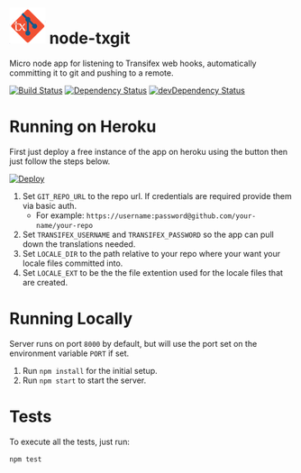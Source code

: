 ![App Logo](https://raw.githubusercontent.com/CoursePark/node-txgit/master/app/media/logo-small.png) node-txgit
=========================
Micro node app for listening to Transifex web hooks, automatically committing it to git and pushing to a remote.

[![Build Status](https://travis-ci.org/CoursePark/node-txgit.svg?branch=master)](https://travis-ci.org/CoursePark/node-txgit)
[![Dependency Status](https://david-dm.org/CoursePark/node-txgit.svg)](https://david-dm.org/CoursePark/node-txgit)
[![devDependency Status](https://david-dm.org/CoursePark/node-txgit/dev-status.svg)](https://david-dm.org/CoursePark/node-txgit#info=devDependencies)

# Running on Heroku

First just deploy a free instance of the app on heroku using the button then just follow the steps below. 

[![Deploy](https://www.herokucdn.com/deploy/button.png)](https://heroku.com/deploy)

1. Set `GIT_REPO_URL` to the repo url. If credentials are required provide them via basic auth.
	- For example: `https://username:password@github.com/your-name/your-repo`
1. Set `TRANSIFEX_USERNAME` and `TRANSIFEX_PASSWORD` so the app can pull down the translations needed.
1. Set `LOCALE_DIR` to the path relative to your repo where your want your locale files committed into.
1. Set `LOCALE_EXT` to be the the file extention used for the locale files that are created.

# Running Locally

Server runs on port `8000` by default, but will use the port set
on the environment variable `PORT` if set.

1. Run `npm install` for the initial setup.
1. Run `npm start` to start the server.

# Tests

To execute all the tests, just run:

```
npm test
